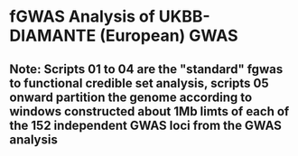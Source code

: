 # fGWAS Analysis of UKBB-DIAMANTE (European) GWAS 

## **Note**: Scripts 01 to 04 are the "standard" fgwas to functional credible set analysis, scripts 05 onward partition the genome according to windows constructed about 1Mb limts of each of the 152 independent GWAS loci from the GWAS analysis 
